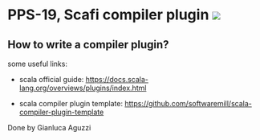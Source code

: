 # PPS-19, Scafi compiler plugin ![](https://github.com/cric96/PPS-19-scafi-plugin/workflows/Scala%20CI/badge.svg?branch=develop)
## How to write a compiler plugin?

[comment]: <> "TODO, write the main concept, add useful link"

some useful links:

- scala official guide: https://docs.scala-lang.org/overviews/plugins/index.html

- scala compiler plugin template: https://github.com/softwaremill/scala-compiler-plugin-template

[comment]: <> "TODO, write a TL;DR to resume the main concept to create a compiler plugin"

Done by Gianluca Aguzzi

